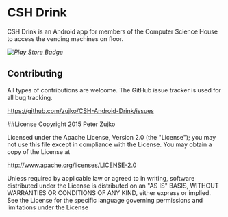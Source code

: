 # CSH Drink
CSH Drink is an Android app for members of the Computer Science House to access the vending machines on floor.
	
*[![Play Store Badge](https://developer.android.com/images/brand/en_generic_rgb_wo_60.png)](https://play.google.com/store/apps/details?id=edu.csh.drink)*

## Contributing

All types of contributions are welcome. The GitHub issue tracker is used for all bug tracking.

https://github.com/zujko/CSH-Android-Drink/issues

##License
Copyright 2015 Peter Zujko

Licensed under the Apache License, Version 2.0 (the "License");
you may not use this file except in compliance with the License.
You may obtain a copy of the License at

http://www.apache.org/licenses/LICENSE-2.0

Unless required by applicable law or agreed to in writing, software
distributed under the License is distributed on an "AS IS" BASIS,
WITHOUT WARRANTIES OR CONDITIONS OF ANY KIND, either express or implied.
See the License for the specific language governing permissions and
limitations under the License
